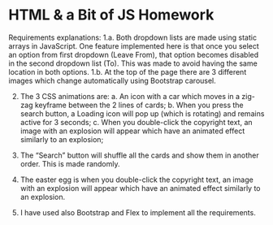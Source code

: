 # HTML & a Bit of JS Homework


Requirements explanations:
1.a. Both dropdown lists are made using static arrays in JavaScript. One feature implemented here is that once you select an option from first dropdown (Leave From), that option becomes disabled in the second dropdown list (To). This was made to avoid having the same location in both options.
1.b. At the top of the page there are 3 different images which change automatically using Bootstrap carousel.

2. The 3 CSS animations are:
a. An icon with a car which moves in a zig-zag keyframe between the 2 lines of cards;
b. When you press the search button, a Loading icon will pop up (which is rotating) and remains active for 3 seconds;
c. When you double-click the copyright text, an image with an explosion will appear which have an animated effect similarly to an explosion;

3. The “Search” button will shuffle all the cards and show them in another order. This is made randomly.

4. The easter egg is when you double-click the copyright text, an image with an explosion will appear which have an animated effect similarly to an explosion.

5. I have used also Bootstrap and Flex to implement all the requirements.
